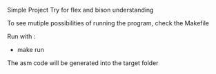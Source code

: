 Simple Project Try for flex and bison understanding

To see mutiple possibilities of running the program, check the Makefile

Run with :
* make run 

The asm code will be generated into the target folder